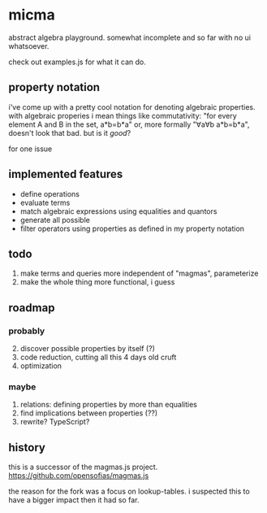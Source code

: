 # micma

abstract algebra playground. somewhat incomplete and so far with no ui whatsoever.

check out examples.js for what it can do.

## property notation

i've come up with a pretty cool notation for denoting algebraic properties. with algebraic properies i mean things like commutativity: "for every element A and B in the set, a\*b=b\*a" or, more formally "∀a∀b a\*b=b\*a", doesn't look that bad. but is it *good*?

for one issue 

## implemented features

* define operations
* evaluate terms
* match algebraic expressions using equalities and quantors
* generate all possible
* filter operators using properties as defined in my property notation

## todo

1. make terms and queries more independent of "magmas", parameterize
2. make the whole thing more functional, i guess

## roadmap

### probably

2. discover possible properties by itself (?)
5. code reduction, cutting all this 4 days old cruft
6. optimization


### maybe

1. relations: defining properties by more than equalities
4. find implications between properties (??)
7. rewrite? TypeScript?

## history

this is a successor of the magmas.js project. https://github.com/opensofias/magmas.js

the reason for the fork was a focus on lookup-tables. i suspected this to have a bigger impact then it had so far.

